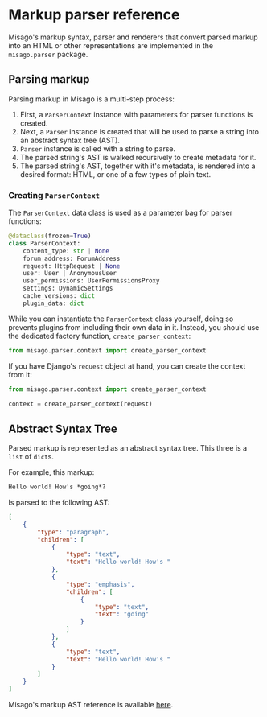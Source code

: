 # Markup parser reference

Misago's markup syntax, parser and renderers that convert parsed markup into an HTML or other representations are implemented in the `misago.parser` package.


## Parsing markup

Parsing markup in Misago is a multi-step process:

1. First, a `ParserContext` instance with parameters for parser functions is created.
2. Next, a `Parser` instance is created that will be used to parse a string into an abstract syntax tree (AST).
3. `Parser` instance is called with a string to parse.
4. The parsed string's AST is walked recursively to create metadata for it.
5. The parsed string's AST, together with it's metadata, is rendered into a desired format: HTML, or one of a few types of plain text.


### Creating `ParserContext`

The `ParserContext` data class is used as a parameter bag for parser functions:

```python
@dataclass(frozen=True)
class ParserContext:
    content_type: str | None
    forum_address: ForumAddress
    request: HttpRequest | None
    user: User | AnonymousUser
    user_permissions: UserPermissionsProxy
    settings: DynamicSettings
    cache_versions: dict
    plugin_data: dict
```

While you can instantiate the `ParserContext` class yourself, doing so prevents plugins from including their own data in it. Instead, you should use the dedicated factory function, `create_parser_context`:

```python
from misago.parser.context import create_parser_context
```

If you have Django's `request` object at hand, you can create the context from it:

```python
from misago.parser.context import create_parser_context

context = create_parser_context(request)
```

## Abstract Syntax Tree

Parsed markup is represented as an abstract syntax tree. This three is a `list` of `dict`s.

For example, this markup:

```markdown
Hello world! How's *going*?
```

Is parsed to the following AST:

```json
[
    {
        "type": "paragraph",
        "children": [
            {
                "type": "text",
                "text": "Hello world! How's "
            },
            {
                "type": "emphasis",
                "children": [
                    {
                        "type": "text",
                        "text": "going"
                    }
                ]
            },
            {
                "type": "text",
                "text": "Hello world! How's "
            }
        ]
    }
]
```

Misago's markup AST reference is available [here](./ast.md).

